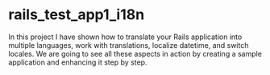# rails_test_app1_i18n
In this project I have shown how to translate your Rails application into multiple languages, work with translations, localize datetime, and switch locales. We are going to see all these aspects in action by creating a sample application and enhancing it step by step.
